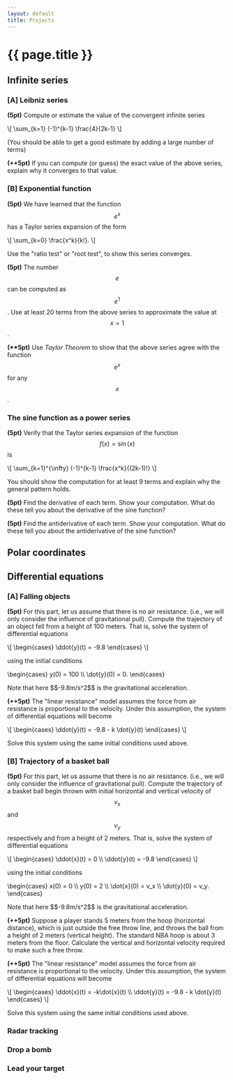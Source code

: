```yaml
---
layout: default
title: Projects
---
```


# {{ page.title }}

## Infinite series

### [A] Leibniz series
__(5pt)__ Compute or estimate the value of the convergent infinite series
<p>
\[ \sum_{k=1} (-1)^{k-1} \frac{4}{2k-1} \]
</p>
(You should be able to get a good estimate by adding a large number of terms)

__(++5pt)__ If you can compute (or guess) the exact value of the above series,
explain why it converges to that value.

### [B] Exponential function
__(5pt)__ We have learned that the function $$e^x$$ has a Taylor series expansion
of the form
<p>
\[ \sum_{k=0} \frac{x^k}{k!}. \]
</p>
Use the "ratio test" or "root test", to show this series converges.

__(5pt)__ The number $$e$$ can be computed as $$e^1$$.
Use at least 20 terms from the above series to approximate the value at $$x=1$$.

__(**5pt)__ Use _Taylor Theorem_ to show that the above series agree with the
function $$e^x$$ for any $$x$$.

### The sine function as a power series

__(5pt)__ Verify that the Taylor series expansion of the function
$$f(x) = \sin(x)$$ is
<p>
\[ \sum_{k=1}^{\infty} (-1)^{k-1} \frac{x^k}{(2k-1)!} \]
</p>
You should show the computation for at least 9 terms
and explain why the general pattern holds.

__(5pt)__ Find the derivative of each term.
Show your computation.
What do these tell you about the derivative of the sine function?

__(5pt)__ Find the antiderivative of each term.
Show your computation.
What do these tell you about the antiderivative of the sine function?

## Polar coordinates

## Differential equations

### [A] Falling objects

__(5pt)__ For this part, let us assume that there is no air resistance.
(i.e., we will only consider the influence of gravitational pull).
Compute the trajectory of an object fell from a height of 100 meters.
That is, solve the system of differential equations
<p>
  \[
  \begin{cases}
  \ddot{y}(t) = -9.8
  \end{cases}
  \]
</p>
using the initial conditions
<p>
  \begin{cases}
  y(0) = 100 \\
  \dot{y}(0) = 0.
  \end{cases}
</p>
Note that here $$-9.8m/s^2$$ is the gravitational acceleration.

__(++5pt)__ The "linear resistance" model assumes the force from air resistance
is proportional to the velocity.
Under this assumption, the system of differential equations will become
<p>
  \[
  \begin{cases}
  \ddot{y}(t) = -9.8 - k \dot{y}(t)
  \end{cases}
  \]
</p>
Solve this system using the same initial conditions used above.


### [B] Trajectory of a basket ball

__(5pt)__ For this part, let us assume that there is no air resistance.
(i.e., we will only consider the influence of gravitational pull).
Compute the trajectory of a basket ball begin thrown with initial
horizontal and vertical velocity of $$v_x$$ and $$v_y$$ respectively
and from a height of 2 meters.
That is, solve the system of differential equations
<p>
  \[
  \begin{cases}
  \ddot{x}(t) = 0 \\
  \ddot{y}(t) = -9.8
  \end{cases}
  \]
</p>
using the initial conditions
<p>
  \begin{cases}
  x(0) = 0 \\
  y(0) = 2 \\
  \dot{x}(0) = v_x \\
  \dot{y}(0) = v_y.
  \end{cases}
</p>
Note that here $$-9.8m/s^2$$ is the gravitational acceleration.

__(++5pt)__ Suppose a player stands 5 meters from the hoop (horizontal distance),
which is just outside the free throw line, and throws the ball from a height
of 2 meters (vertical height).
The standard NBA hoop is about 3 meters from the floor.
Calculate the vertical and horizontal velocity required to make such a free throw.


__(++5pt)__ The "linear resistance" model assumes the force from air resistance
is proportional to the velocity.
Under this assumption, the system of differential equations will become
<p>
  \[
  \begin{cases}
  \ddot{x}(t) = -k\dot{x}(t) \\
  \ddot{y}(t) = -9.8 - k \dot{y}(t)
  \end{cases}
  \]
</p>
Solve this system using the same initial conditions used above.


### Radar tracking

### Drop a bomb

### Lead your target
